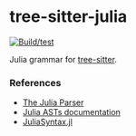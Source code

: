 # tree-sitter-julia

[![Build/test](https://github.com/tree-sitter/tree-sitter-julia/actions/workflows/ci.yml/badge.svg?branch=master)](https://github.com/tree-sitter/tree-sitter-julia/actions/workflows/ci.yml)

Julia grammar for [tree-sitter](https://github.com/tree-sitter/tree-sitter).

### References

* [The Julia Parser](https://github.com/JuliaLang/julia/blob/master/src/julia-parser.scm)
* [Julia ASTs documentation](https://docs.julialang.org/en/v1/devdocs/ast/)
* [JuliaSyntax.jl](https://julialang.github.io/JuliaSyntax.jl/dev/)
